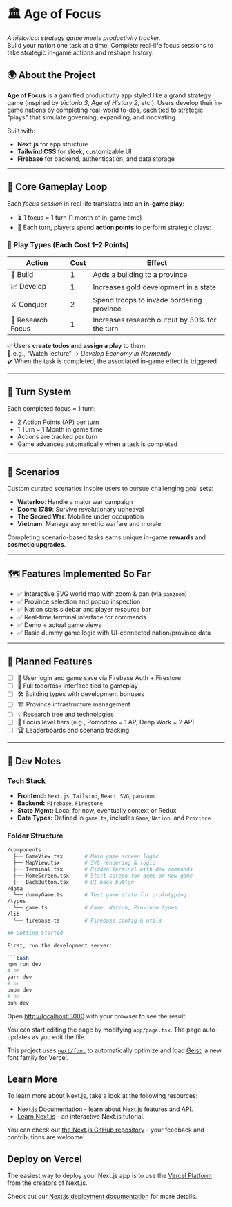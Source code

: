 # 🏛️ Age of Focus

_A historical strategy game meets productivity tracker._  
Build your nation one task at a time. Complete real-life focus sessions to take strategic in-game actions and reshape history.

## 🌍 About the Project

**Age of Focus** is a gamified productivity app styled like a grand strategy game (inspired by *Victoria 3*, *Age of History 2*, etc.). Users develop their in-game nations by completing real-world to-dos, each tied to strategic "plays" that simulate governing, expanding, and innovating.

Built with:
- **Next.js** for app structure
- **Tailwind CSS** for sleek, customizable UI
- **Firebase** for backend, authentication, and data storage

---

## 🧱 Core Gameplay Loop

Each *focus session* in real life translates into an **in-game play**:
- ⏳ 1 focus = 1 turn (1 month of in-game time)
- 🎯 Each turn, players spend **action points** to perform strategic plays:
  
### 🧠 Play Types (Each Cost 1–2 Points)
| Action             | Cost | Effect |
|--------------------|------|--------|
| 🧱 Build           | 1    | Adds a building to a province |
| 📈 Develop         | 1    | Increases gold development in a state |
| ⚔️ Conquer         | 2    | Spend troops to invade bordering province |
| 🔬 Research Focus  | 1    | Increases research output by 30% for the turn |

✅ Users **create todos and assign a play** to them.  
📍 e.g., “Watch lecture” → *Develop Economy in Normandy*  
✔️ When the task is completed, the associated in-game effect is triggered.

---

## 🔁 Turn System

Each completed focus = 1 turn:
- 2 Action Points (AP) per turn
- 1 Turn = 1 Month in game time
- Actions are tracked per turn
- Game advances automatically when a task is completed

---

## 🧠 Scenarios

Custom curated scenarios inspire users to pursue challenging goal sets:
- **Waterloo**: Handle a major war campaign
- **Doom: 1789**: Survive revolutionary upheaval
- **The Sacred War**: Mobilize under occupation
- **Vietnam**: Manage asymmetric warfare and morale

Completing scenario-based tasks earns unique in-game **rewards** and **cosmetic upgrades**.

---

## 🗺️ Features Implemented So Far

- ✅ Interactive SVG world map with zoom & pan (via `panzoom`)
- ✅ Province selection and popup inspection
- ✅ Nation stats sidebar and player resource bar
- ✅ Real-time terminal interface for commands
- ✅ Demo + actual game views
- ✅ Basic dummy game logic with UI-connected nation/province data

---

## 🔮 Planned Features

- [ ] 🔐 User login and game save via Firebase Auth + Firestore
- [ ] 🧾 Full todo/task interface tied to gameplay
- [ ] 🛠️ Building types with development bonuses
- [ ] 🏗️ Province infrastructure management
- [ ] 💡 Research tree and technologies
- [ ] 🧠 Focus level tiers (e.g., Pomodoro = 1 AP, Deep Work = 2 AP)
- [ ] 🏆 Leaderboards and scenario tracking

---

## 🧪 Dev Notes

### Tech Stack
- **Frontend:** `Next.js`, `Tailwind`, `React`, `SVG`, `panzoom`
- **Backend:** `Firebase`, `Firestore`
- **State Mgmt:** Local for now, eventually context or Redux
- **Data Types:** Defined in `game.ts`, includes `Game`, `Nation`, and `Province`

### Folder Structure
```bash
/components
  ├── GameView.tsx       # Main game screen logic
  ├── MapView.tsx        # SVG rendering & logic
  ├── Terminal.tsx       # Hidden terminal with dev commands
  ├── HomeScreen.tsx     # Start screen for demo or new game
  ├── BackButton.tsx     # UI back button
/data
  └── dummyGame.ts       # Test game state for prototyping
/types
  └── game.ts            # Game, Nation, Province types
/lib
  └── firebase.ts        # Firebase config & utils

## Getting Started

First, run the development server:

```bash
npm run dev
# or
yarn dev
# or
pnpm dev
# or
bun dev
```

Open [http://localhost:3000](http://localhost:3000) with your browser to see the result.

You can start editing the page by modifying `app/page.tsx`. The page auto-updates as you edit the file.

This project uses [`next/font`](https://nextjs.org/docs/app/building-your-application/optimizing/fonts) to automatically optimize and load [Geist](https://vercel.com/font), a new font family for Vercel.

## Learn More

To learn more about Next.js, take a look at the following resources:

- [Next.js Documentation](https://nextjs.org/docs) - learn about Next.js features and API.
- [Learn Next.js](https://nextjs.org/learn) - an interactive Next.js tutorial.

You can check out [the Next.js GitHub repository](https://github.com/vercel/next.js) - your feedback and contributions are welcome!

## Deploy on Vercel

The easiest way to deploy your Next.js app is to use the [Vercel Platform](https://vercel.com/new?utm_medium=default-template&filter=next.js&utm_source=create-next-app&utm_campaign=create-next-app-readme) from the creators of Next.js.

Check out our [Next.js deployment documentation](https://nextjs.org/docs/app/building-your-application/deploying) for more details.
